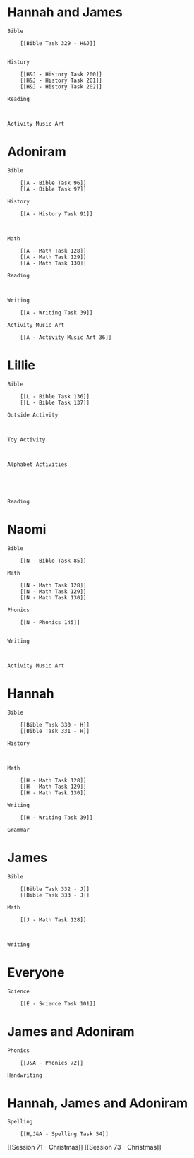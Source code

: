 # Hannah and James

	Bible

		[[Bible Task 329 - H&J]]
		

	History

		[[H&J - History Task 200]]
		[[H&J - History Task 201]]
		[[H&J - History Task 202]]

	Reading

		

	Activity Music Art

		
# Adoniram

	Bible

		[[A - Bible Task 96]]
		[[A - Bible Task 97]]

	History

		[[A - History Task 91]]
		
		

	Math

		[[A - Math Task 128]]
		[[A - Math Task 129]]
		[[A - Math Task 130]]

	Reading

		

	Writing

		[[A - Writing Task 39]]

	Activity Music Art

		[[A - Activity Music Art 36]]

# Lillie

	Bible

		[[L - Bible Task 136]]
		[[L - Bible Task 137]]

	Outside Activity

		

	Toy Activity

		

	Alphabet Activities

		
		
		

	Reading

		

# Naomi

	Bible

		[[N - Bible Task 85]]

	Math

		[[N - Math Task 128]]
		[[N - Math Task 129]]
		[[N - Math Task 130]]

	Phonics

		[[N - Phonics 145]]
		

	Writing

		

	Activity Music Art

		

# Hannah

	Bible

		[[Bible Task 330 - H]]
		[[Bible Task 331 - H]]

	History

		

	Math

		[[H - Math Task 128]]
		[[H - Math Task 129]]
		[[H - Math Task 130]]

	Writing

		[[H - Writing Task 39]]

	Grammar

		
		
		
# James

	Bible

		[[Bible Task 332 - J]]
		[[Bible Task 333 - J]]

	Math

		[[J - Math Task 128]]
		
		

	Writing

		

# Everyone

	Science

		[[E - Science Task 101]]
		
# James and Adoniram

	Phonics

		[[J&A - Phonics 72]]

	Handwriting

		
# Hannah, James and Adoniram

	Spelling

		[[H,J&A - Spelling Task 54]]


[[Session 71 - Christmas]]
[[Session 73 - Christmas]]
